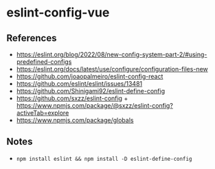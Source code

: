 # eslint-config-vue

## References

- https://eslint.org/blog/2022/08/new-config-system-part-2/#using-predefined-configs
- https://eslint.org/docs/latest/use/configure/configuration-files-new
- https://github.com/joaopalmeiro/eslint-config-react
- https://github.com/eslint/eslint/issues/13481
- https://github.com/Shinigami92/eslint-define-config
- https://github.com/sxzz/eslint-config + https://www.npmjs.com/package/@sxzz/eslint-config?activeTab=explore
- https://www.npmjs.com/package/globals

## Notes

- `npm install eslint && npm install -D eslint-define-config`
